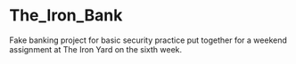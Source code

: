 # The_Iron_Bank
Fake banking project for basic security practice put together for a weekend assignment at The Iron Yard on the sixth week.
